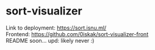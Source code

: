 # sort-visualizer

Link to deployment: https://sort.isnu.ml/ \
Frontend: https://github.com/0iskak/sort-visualizer-front \
README soon... upd: likely never :)
